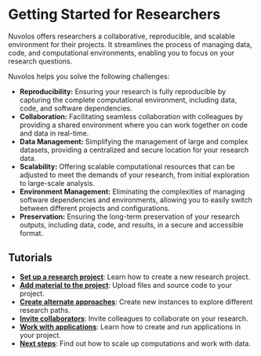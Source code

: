 # Getting Started for Researchers

Nuvolos offers researchers a collaborative, reproducible, and scalable environment for their projects. It streamlines the process of managing data, code, and computational environments, enabling you to focus on your research questions.

Nuvolos helps you solve the following challenges:

* **Reproducibility:** Ensuring your research is fully reproducible by capturing the complete computational environment, including data, code, and software dependencies.
* **Collaboration:** Facilitating seamless collaboration with colleagues by providing a shared environment where you can work together on code and data in real-time.
* **Data Management:** Simplifying the management of large and complex datasets, providing a centralized and secure location for your research data.
* **Scalability:** Offering scalable computational resources that can be adjusted to meet the demands of your research, from initial exploration to large-scale analysis.
* **Environment Management:** Eliminating the complexities of managing software dependencies and environments, allowing you to easily switch between different projects and configurations.
* **Preservation:** Ensuring the long-term preservation of your research outputs, including data, code, and results, in a secure and accessible format.

## Tutorials

* <strong>[Set up a research project](set-up-a-research-project.md)</strong>: Learn how to create a new research project.
* <strong>[Add material to the project](add-material-to-the-project.md)</strong>: Upload files and source code to your project.
* <strong>[Create alternate approaches](create-alternate-approaches.md)</strong>: Create new instances to explore different research paths.
* <strong>[Invite collaborators](invite-collaborators.md)</strong>: Invite colleagues to collaborate on your research.
* <strong>[Work with applications](work-with-applications.md)</strong>: Learn how to create and run applications in your project.
* <strong>[Next steps](next-steps.md)</strong>: Find out how to scale up computations and work with data.
